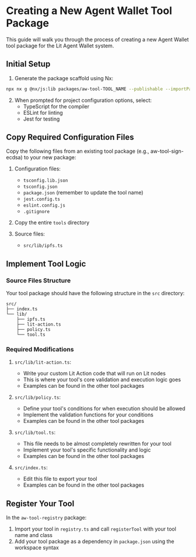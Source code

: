 # Creating a New Agent Wallet Tool Package

This guide will walk you through the process of creating a new Agent Wallet tool package for the Lit Agent Wallet system.

## Initial Setup

1. Generate the package scaffold using Nx:
```bash
npx nx g @nx/js:lib packages/aw-tool-TOOL_NAME --publishable --importPath=@lit-protocol/aw-tool-TOOL_NAME
```

2. When prompted for project configuration options, select:
   - TypeScript for the compiler
   - ESLint for linting
   - Jest for testing

## Copy Required Configuration Files

Copy the following files from an existing tool package (e.g., aw-tool-sign-ecdsa) to your new package:

1. Configuration files:
   - `tsconfig.lib.json`
   - `tsconfig.json`
   - `package.json` (remember to update the tool name)
   - `jest.config.ts`
   - `eslint.config.js`
   - `.gitignore`

2. Copy the entire `tools` directory

3. Source files:
   - `src/lib/ipfs.ts`

## Implement Tool Logic

### Source Files Structure

Your tool package should have the following structure in the `src` directory:

```
src/
├── index.ts
└── lib/
    ├── ipfs.ts
    ├── lit-action.ts
    ├── policy.ts
    └── tool.ts
```

### Required Modifications

1. `src/lib/lit-action.ts`:
   - Write your custom Lit Action code that will run on Lit nodes
   - This is where your tool's core validation and execution logic goes
   - Examples can be found in the other tool packages

2. `src/lib/policy.ts`:
   - Define your tool's conditions for when execution should be allowed
   - Implement the validation functions for your conditions
   - Examples can be found in the other tool packages

3. `src/lib/tool.ts`:
   - This file needs to be almost completely rewritten for your tool
   - Implement your tool's specific functionality and logic
   - Examples can be found in the other tool packages

4. `src/index.ts`:
   - Edit this file to export your tool
   - Examples can be found in the other tool packages

## Register Your Tool

In the `aw-tool-registry` package:
1. Import your tool in `registry.ts` and call `registerTool` with your tool name and class
2. Add your tool package as a dependency in `package.json` using the workspace syntax